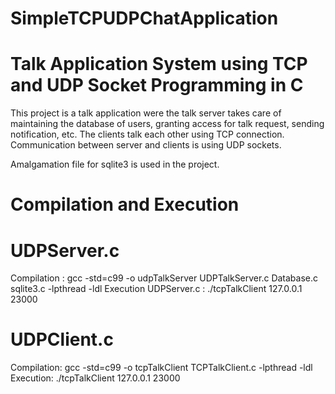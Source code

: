 # SimpleTCPUDPChatApplication
Talk Application System using TCP and UDP Socket Programming in C
==============================================================
This project is a talk application were the talk server takes care of maintaining the database of users, granting access for 
talk request, sending notification, etc.
The clients talk each other using TCP connection.
Communication between server and clients is using UDP sockets.

Amalgamation file for sqlite3 is used in the project.

Compilation and Execution
==========================

UDPServer.c
===========
Compilation : gcc -std=c99 -o udpTalkServer UDPTalkServer.c Database.c sqlite3.c -lpthread -ldl
Execution UDPServer.c : ./tcpTalkClient 127.0.0.1 23000


UDPClient.c
===========

Compilation: gcc -std=c99 -o tcpTalkClient TCPTalkClient.c -lpthread -ldl
Execution: ./tcpTalkClient 127.0.0.1 23000
